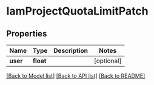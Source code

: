 # IamProjectQuotaLimitPatch


## Properties
Name | Type | Description | Notes
------------ | ------------- | ------------- | -------------
**user** | **float** |  | [optional] 

[[Back to Model list]](../README.md#documentation-for-models) [[Back to API list]](../README.md#documentation-for-api-endpoints) [[Back to README]](../README.md)


